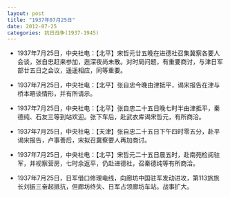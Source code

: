 ```yaml
---
layout: post
title: "1937年07月25日"
date: 2012-07-25
categories: 抗日战争(1937-1945)
---
```


<meta name="referrer" content="no-referrer" />

- 1937年7月25日，中央社电：【北平】宋哲元廿五晚在进德社召集冀察各要人会谈，张自忠赶来参加，迤深夜尚未散。对时局问题，有重要商讨，与津日军部廿五日之会议，遥遥相应，同等重要。 

- 1937年7月25日，中央社电：【北平】张自忠今晚由津抵平，谒宋报告在津与桥本晤谈情形，并有所请示。 

- 1937年7月25日，中央社电：【北平】张自忠二十五日晚七时半由津抵平，秦德纯、石友三等到站欢迎。张下车后，赴武衣库谒宋哲元，有所商洽。 

- 1937年7月25日，中央社电：【天津】张自忠二十五日下午四时零五分，赴平谒宋报告，卢事善后，宋拟召冀察要人再加商讨。 

- 1937年7月25日，中央社电：【北平】宋哲元二十五日晨五时，赴南苑检阅驻军，并视察营房，七时余返平，仍赴进德社，召秦德纯等有所商洽。 

- 1937年7月25日，日军借口修理电线，向廊坊中国驻军发动进攻，第113旅旅长刘振三奋起抵抗，但廊坊终失、日军占领廊坊车站。战事扩大。 

